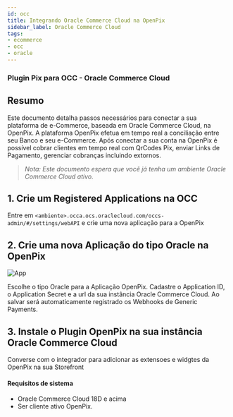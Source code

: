 ```yaml
---
id: occ
title: Integrando Oracle Commerce Cloud na OpenPix
sidebar_label: Oracle Commerce Cloud
tags:
- ecommerce
- occ
- oracle
---
```


### Plugin Pix para OCC - Oracle Commerce Cloud

## Resumo

Este documento detalha passos necessários para conectar a sua plataforma de e-Commerce, baseada em Oracle Commerce Cloud, na OpenPix. A plataforma OpenPix efetua em tempo real a conciliação entre seu Banco e seu e-Commerce.
Após conectar a sua conta na OpenPix é possível cobrar clientes em tempo real com QrCodes Pix, enviar Links de Pagamento, gerenciar cobranças incluindo extornos.

> *Nota: Este documento espera que você já tenha um ambiente Oracle Commerce Cloud ativo.*

## 1. Crie um Registered Applications na OCC

Entre em `<ambiente>.occa.ocs.oraclecloud.com/occs-admin/#/settings/webAPI` e crie uma nova aplicação para a OpenPix

## 2. Crie uma nova Aplicação do tipo Oracle na OpenPix

![App](/img/ecommerce/occ-app.png)

Escolhe o tipo Oracle para a Aplicação OpenPix. Cadastre o Application ID, o Application Secret e a url da sua instância Oracle Commerce Cloud.
Ao salvar será automaticamente registrado os Webhooks de Generic Payments.

## 3. Instale o Plugin OpenPix na sua instância Oracle Commerce Cloud

Converse com o integrador para adicionar as extensoes e widgtes da OpenPix na sua Storefront

#### Requisitos de sistema

- Oracle Commerce Cloud 18D e acima 
- Ser cliente ativo OpenPix.
